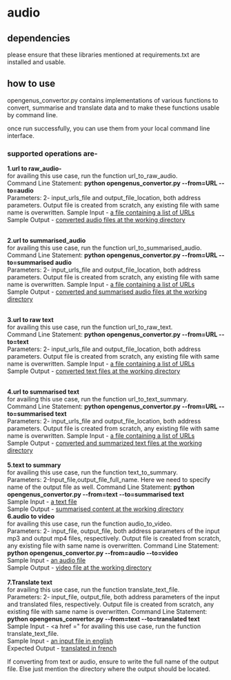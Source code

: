 # audio

## dependencies
please ensure that these libraries mentioned at requirements.txt are installed and usable.
## how to use 
opengenus_convertor.py contains implementations of various functions to convert, summarise and translate data and to make these functions usable by command line.

once run successfully, you can use them from your local command line interface. 

 ### supported operations are- 
 **1.url to raw_audio-**<br>
 for availing this use case, run the function url_to_raw_audio. <br>
Command Line Statement:  **python opengenus_convertor.py --from=URL --to=audio**<br>
Parameters: 2- input_urls_file and output_file_location, both address parameters. Output file is created from scratch, any existing file with same name is overwritten.
 Sample Input - <a href ="https://drive.google.com/file/d/1jv2acLzs_1Ykm1wwZV-JfhxMzEGGukZr/view?usp=sharing">a file containing a list of URLs</a><br>
 Sample Output - <a href ="https://drive.google.com/drive/folders/1HjFOxJ09OoHHtX5823pdThG16tZvytSz">converted audio files at the working directory</a><br><br>
 
 **2.url to summarised_audio**<br>
 for availing this use case, run the function url_to_summarised_audio. <br>
Command Line Statement:  **python opengenus_convertor.py --from=URL --to=summarised audio**<br>
Parameters: 2- input_urls_file and output_file_location, both address parameters. Output file is created from scratch, any existing file with same name is overwritten.
 Sample Input - <a href ="https://drive.google.com/file/d/1jv2acLzs_1Ykm1wwZV-JfhxMzEGGukZr/view?usp=sharing">a file containing a list of URLs</a><br>
 Sample Output - <a href ="https://drive.google.com/drive/folders/1HFpqzDkw6fIHtBRp-4anwmO4qyzjXg0q?usp=sharing">converted and summarised audio files at the working directory</a><br><br>
 
 **3.url to raw text**<br>
  for availing this use case, run the function url_to_raw_text. <br>
  Command Line Statement:  **python opengenus_convertor.py --from=URL --to=text**<br>
  Parameters: 2- input_urls_file and output_file_location, both address parameters. Output file is created from scratch, any existing file with same name is overwritten.
  Sample Input - <a href ="https://drive.google.com/file/d/1jv2acLzs_1Ykm1wwZV-JfhxMzEGGukZr/view?usp=sharing">a file containing a list of URLs</a><br>
  Sample Output - <a href ="https://drive.google.com/drive/folders/18E11QnYvJWz_FTQmBesEbeA6dUH7HlBF?usp=sharing">converted text files at the  working directory</a><br><br>
  
 **4.url to summarised text**<br>
 for availing this use case, run the function url_to_text_summary. <br>
  Command Line Statement:  **python opengenus_convertor.py --from=URL --to=summarised text**<br>
  Parameters: 2- input_urls_file and output_file_location, both address parameters. Output file is created from scratch, any existing file with same name is overwritten.
  Sample Input - <a href ="https://drive.google.com/file/d/1jv2acLzs_1Ykm1wwZV-JfhxMzEGGukZr/view?usp=sharing">a file containing a list of URLs</a><br>
  Sample Output - <a href ="https://drive.google.com/drive/folders/1zZprOJk2HTWMW6gIYY-ftuhP51MQpFSO?usp=sharing">converted and summarized text files at the  working directory</a><br><br>
 **5.text to summary**<br>
  for availing this use case, run the function text_to_summary. <br>
  Parameters: 2-Input_file,output_file_full_name. Here we need to specify name of the output file as well.
  Command Line Statement:  **python opengenus_convertor.py --from=text --to=summarised text**<br>
  Sample Input - <a href ="https://drive.google.com/file/d/1t4si7wsW58JajoV4IgXXHOngpLCNqJaD/view?usp=sharing">a text file</a><br>
  Sample Output - <a href ="https://drive.google.com/file/d/1Pko0kb6DM7kAF6TsnxShEdBrlGo69mGz/view?usp=sharing">summarised content at the  working directory</a><br>
 **6.audio to video**<br>
   for availing this use case, run the function audio_to_video. <br>
   Parameters: 2- input_file, output_file, both address parameters of the input mp3 and output mp4 files, respectively. Output file is created from scratch, any existing file with same name is overwritten.
  Command Line Statement:  **python opengenus_convertor.py --from=audio --to=video**<br>
  Sample Input - <a href ="https://drive.google.com/file/d/1wt8azvJ5v8pN0vPeDuB3xwsRRVLkRanO/view?usp=sharing">an audio file</a><br>
  Sample Output - <a href ="https://drive.google.com/file/d/1fYoXS2dew36ZjjCv1PqskGstWV6jPxu9/view?usp=sharing">video file at the  working directory</a><br>                
 **7.Translate text**<br>
  for availing this use case, run the function translate_text_file. <br>
   Parameters: 2- input_file, output_file, both address parameters of the input and translated files, respectively. Output file is created from scratch, any existing file with same name is overwritten.
  Command Line Statement:  **python opengenus_convertor.py --from=text --to=translated text**<br>
  Sample Input - <a href =" for availing this use case, run the function translate_text_file. <br>
  Sample Input - <a href ="https://drive.google.com/file/d/1wt8azvJ5v8pN0vPeDuB3xwsRRVLkRanO/view?usp=sharing">an input file in english</a><br>
  Expected Output - <a href ="https://drive.google.com/file/d/1FY5xELOpqqFzgBkZ35w_B2v5TFn_SCCz/view?usp=sharing">translated in french </a><br>   

If converting from text or audio, ensure to write the full name of the output file. Else just mention the directory where the output should be located.

